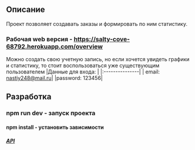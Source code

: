 ## Описание 
Проект позволяет создавать заказы и формировать по ним статистику. 



### Рабочая web версия - https://salty-cove-68792.herokuapp.com/overview
Можно создать свою учетную запись, но если хочется увидеть графики и статистику, то стоит воспользоваться уже существующим пользователем
|Данные для входа: |
|:---------------|
| email: nastiy248@mail.ru|
|password: 123456|



## Разработка

### npm run dev - запуск проекта 

#### npm install - установить зависимости 

##### [API](https://github.com/Captainlomik/CRM/tree/main/routes)

